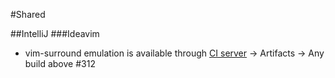 #Shared

##IntelliJ
###Ideavim
* vim-surround emulation is available through [CI server](https://teamcity.jetbrains.com/viewType.html?buildTypeId=IdeaVim_Build&guest=1) → Artifacts → Any build above #312

